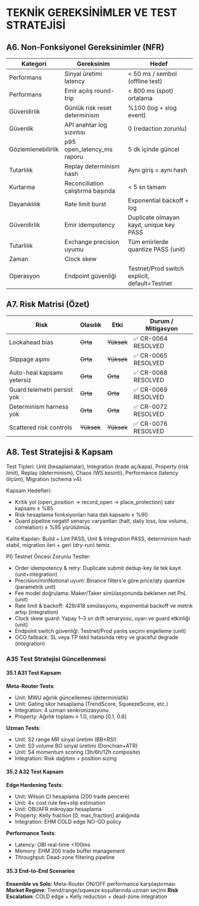 # TEKNİK GEREKSİNİMLER VE TEST STRATEJİSİ

## A6. Non-Fonksiyonel Gereksinimler (NFR)

| Kategori | Gereksinim | Hedef |
|----------|------------|-------|
| Performans | Sinyal üretimi latency | < 50 ms / sembol (offline test) |
| Performans | Emir açılış round-trip | < 800 ms (spot) ortalama |
| Güvenilirlik | Günlük risk reset determinism | %100 (log + slog event) |
| Güvenlik | API anahtar log sızıntısı | 0 (redaction zorunlu) |
| Gözlemlenebilirlik | p95 open_latency_ms raporu | 5 dk içinde güncel |
| Tutarlılık | Replay determinism hash | Aynı giriş = aynı hash |
| Kurtarma | Reconciliation çalıştırma başında | < 5 sn tamam |
| Dayanıklılık | Rate limit burst | Exponential backoff + log |
| Güvenilirlik | Emir idempotency | Duplicate olmayan kayıt, unique key PASS |
| Tutarlılık | Exchange precision uyumu | Tüm emirlerde quantize PASS (unit) |
| Zaman | Clock skew | |skew| ≤ 500 ms, uyarı > 500 ms |
| Operasyon | Endpoint güvenliği | Testnet/Prod switch explicit, default=Testnet |

## A7. Risk Matrisi (Özet)

| Risk | Olasılık | Etki | Durum / Mitigasyon |
|------|----------|------|---------------------|
| Lookahead bias | ~~Orta~~ | ~~Yüksek~~ | ✅ CR-0064 RESOLVED |
| Slippage aşımı | ~~Orta~~ | ~~Yüksek~~ | ✅ CR-0065 RESOLVED |
| Auto-heal kapsamı yetersiz | ~~Orta~~ | ~~Orta~~ | ✅ CR-0068 RESOLVED |
| Guard telemetri persist yok | ~~Orta~~ | ~~Orta~~ | ✅ CR-0069 RESOLVED |
| Determinism harness yok | ~~Orta~~ | ~~Orta~~ | ✅ CR-0072 RESOLVED |
| Scattered risk controls | ~~Yüksek~~ | ~~Yüksek~~ | ✅ CR-0076 RESOLVED |

## A8. Test Stratejisi & Kapsam

Test Tipleri: Unit (hesaplamalar), Integration (trade aç/kapa), Property (risk limit), Replay (determinism), Chaos (WS kesinti), Performance (latency ölçüm), Migration (schema v4).

Kapsam Hedefleri:
- Kritik yol (open_position -> record_open -> place_protection) satır kapsamı ≥ %85
- Risk hesaplama fonksiyonları hata dalı kapsamı ≥ %90
- Guard pipeline negatif senaryo varyantları (halt, daily loss, low volume, correlation) ≥ %95 yürütülmüş.

Kalite Kapıları: Build + Lint PASS, Unit & Integration PASS, determinism hash stabil, migration ileri + geri (dry-run) temiz.

P0 Testnet Öncesi Zorunlu Testler:
- Order idempotency & retry: Duplicate submit dedup-key ile tek kayıt (unit+integration)
- Precision/minNotional uyum: Binance filters'e göre price/qty quantize (parametrik unit)
- Fee model doğrulama: Maker/Taker simülasyonunda beklenen net PnL (unit)
- Rate limit & backoff: 429/418 simülasyonu, exponential backoff ve metrik artışı (integration)
- Clock skew guard: Yapay 1–3 sn drift senaryosu, uyarı ve guard etkinliği (unit)
- Endpoint switch güvenliği: Testnet/Prod yanlış seçimi engelleme (unit)
- OCO fallback: SL veya TP tekil hatasında retry ve graceful degrade (integration)

### A35 Test Stratejisi Güncellenmesi

#### 35.1 A31 Test Kapsam
**Meta-Router Tests**:
- Unit: MWU ağırlık güncellemesi (deterministik)
- Unit: Gating skor hesaplama (TrendScore, SqueezeScore, etc.)
- Integration: 4 uzman senkronizasyonu
- Property: Ağırlık toplamı ≡ 1.0, clamp [0.1, 0.6]

**Uzman Tests**:
- Unit: S2 range MR sinyal üretimi (BB+RSI)
- Unit: S3 volume BO sinyal üretimi (Donchian+ATR)
- Unit: S4 momentum scoring (3h/6h/12h composite)
- Integration: Risk dağıtımı + position sizing

#### 35.2 A32 Test Kapsam
**Edge Hardening Tests**:
- Unit: Wilson CI hesaplama (200 trade pencere)
- Unit: 4× cost rule fee+slip estimation
- Unit: OBI/AFR mikroyapı hesaplama
- Property: Kelly fraction [0, max_fraction] aralığında
- Integration: EHM COLD edge NO-GO policy

**Performance Tests**:
- Latency: OBI real-time <100ms
- Memory: EHM 200 trade buffer management
- Throughput: Dead-zone filtering pipeline

#### 35.3 End-to-End Scenarios
**Ensemble vs Solo**: Meta-Router ON/OFF performance karşılaştırması
**Market Regime**: Trend/range/squeeze koşullarında uzman seçimi
**Risk Escalation**: COLD edge + Kelly reduction + dead-zone integration
